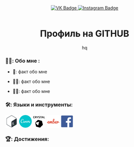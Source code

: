 <div id="badges" align="center">
  <a href="https://vk.com/feodosiiiiii">
    <img src="https://img.shields.io/badge/VK-blue?style=for-the-badge&logo=VK&logoColor=white" alt="VK Badge"/>
  </a>

  <a href="https://instagram.com/fedya_fedotov_?igshid=MzMyNGUyNmU2YQ==">
      <img src="https://img.shields.io/badge/Instagram-red?style=for-the-badge&logo=Instagram&logoColor=white" alt="Instagram Badge"/>
  </a>
</div> 

<div id="viewprof" align="center">
  <img src="https://komarev.com/ghpvc/?username=Dominoshehka&style=flat-square&color=blue" alt=""/>
</div>

<div id="heythere" align="center">
  <h1>Профиль на GITHUB</h1>hq
</div>

### 👩‍💻: Обо мне :

- 🧠: факт обо мне

- 👩‍✈️: факт обо мне

- 🚴‍♀️: факт обо мне

### 🛠️: Языки и инструменты:

<div>
  <img src="https://github.com/devicons/devicon/blob/master/icons/bash/bash-original.svg" width="40" height="40">
  <img src="https://github.com/devicons/devicon/blob/master/icons/canva/canva-original.svg" width="40" height="40">
  <img src="https://github.com/devicons/devicon/blob/master/icons/crystal/crystal-original-wordmark.svg" width="40" height="40">
  <img src="https://github.com/devicons/devicon/blob/master/icons/ember/ember-original-wordmark.svg" width="40" height="40">
  <img src="https://github.com/devicons/devicon/blob/master/icons/facebook/facebook-original.svg" width="40" height="40"/>
</div>

### 🏆: Достижения:

<div>
  <img src="https://github.com/ryo-ma/github-profile-trophy.vercel.app/?username=Dominoshehka" alt=""/>
</div>
